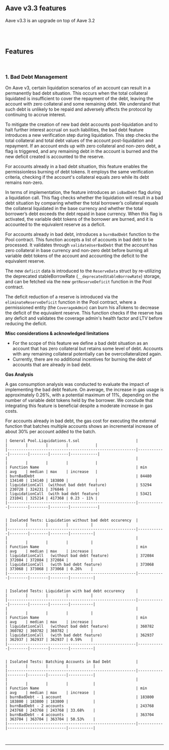 ## Aave v3.3 features

Aave v3.3 is an upgrade on top of Aave 3.2

<br>
<br>

## Features

<br>

### 1. Bad Debt Management

On Aave v3, certain liquidation scenarios of an account can result in a permanently bad debt situation. This occurs when the total collateral liquidated is insufficient to cover the repayment of the debt, leaving the account with zero collateral and some remaining debt. We understand that such debt is unlikely to be repaid and adversely affects the protocol by continuing to accrue interest.

To mitigate the creation of new bad debt accounts post-liquidation and to halt further interest accrual on such liabilities, the bad debt feature introduces a new verification step during liquidation. This step checks the total collateral and total debt values of the account post-liquidation and repayment. If an account ends up with zero collateral and non-zero debt, a flag is triggered, and any remaining debt in the account is burned and the new deficit created is accounted to the reserve.

For accounts already in a bad debt situation, this feature enables the permissionless burning of debt tokens. It employs the same verification criteria, checking if the account's collateral equals zero while its debt remains non-zero.

In terms of implementation, the feature introduces an `isBadDebt` flag during a liquidation call. This flag checks whether the liquidation will result in a bad debt situation by comparing whether the total borrower’s collateral equals the collateral liquidated in the base currency and whether the total borrower’s debt exceeds the debt repaid in base currency. When this flag is activated, the variable debt tokens of the borrower are burned, and it is accounted to the equivalent reserve as a deficit.

For accounts already in bad debt, introduces a `burnBadDebt` function to the Pool contract. This function accepts a list of accounts in bad debt to be processed. It validates through `validateUserBadDebt` that the account has zero collateral in base currency and non-zero debt before burning all variable debt tokens of the account and accounting the deficit to the equivalent reserve.

The new `deficit` data is introduced to the `ReserveData` struct by re-utilizing the deprecated stableBorrowRate (`__deprecatedStableBorrowRate`) storage, and can be fetched via the new `getReserveDeficit` function in the Pool contract.

The deficit reduction of a reserve is introduced via the `eliminateReserveDeficit` function in the Pool contract, where a permissioned entity (the `CoverageAdmin`) can burn his aTokens to decrease the deficit of the equivalent reserve. This function checks if the reserve has any deficit and validates the coverage admin's health factor and LTV before reducing the deficit.

**Misc considerations & acknowledged limitations**

- For the scope of this feature we define a bad debt situation as an account that has zero collateral but retains some level of debt. Accounts with any remaining collateral potentially can be overcollateralized again.
- Currently, there are no additional incentives for burning the debt of accounts that are already in bad debt.

**Gas Analysis**

A gas consumption analysis was conducted to evaluate the impact of implementing the bad debt feature. On average, the increase in gas usage is approximately 0.26%, with a potential maximum of 11%, depending on the number of variable debt tokens held by the borrower. We conclude that integrating this feature is beneficial despite a moderate increase in gas costs.

For accounts already in bad debt, the gas cost for executing the external function that batches multiple accounts shows an incremental increase of about 30% per account added to the batch.

```
| General Pool.Liquidations.t.sol                         |            |        |        |        |            |
|---------------------------------------------------------|------------|--------|--------|--------|------------|
|                                                         |            |        |        |        |            |
| Function Name                                           | min        | avg    | median | max    | increase   |
| burnBadDebt                                             | 84480      | 134140 | 134140 | 183800 |            |
| liquidationCall  (without bad debt feature)             | 53294      | 230728 | 324231 | 376846 |            |
| liquidationCall  (with bad debt feature)                | 53421      | 231041 | 325214 | 417368 | 0.23 - 11% |
|---------------------------------------------------------|------------|--------|--------|--------|------------|


| Isolated Tests: Liquidation without bad debt occurency  |            |        |        |        |          |
|---------------------------------------------------------|------------|--------|--------|--------|----------|
|                                                         |            |        |        |        |          |
| Function Name                                           | min        | avg    | median | max    | increase |
| liquidationCall   (without bad debt feature)            | 372084     | 372084 | 372084 | 372084 |          |
| liquidationCall   (with bad debt feature)               | 373068     | 373068 | 373068 | 373068 | 0.26%    |
|---------------------------------------------------------|------------|--------|--------|--------|----------|


| Isolated Tests: Liquidation with bad debt occurency     |            |        |        |        |          |
|---------------------------------------------------------|------------|--------|--------|--------|----------|
|                                                         |            |        |        |        |          |
| Function Name                                           | min        | avg    | median | max    | increase |
| liquidationCall   (without bad debt feature)            | 360782     | 360782 | 360782 | 360782 |          |
| liquidationCall   (with bad debt feature)               | 362937     | 362937 | 362937 | 362937 | 0.59%    |
|---------------------------------------------------------|------------|--------|--------|--------|----------|


| Isolated Tests: Batching Accounts in Bad Debt           |           |        |        |        |           |
|---------------------------------------------------------|-----------|--------|--------|--------|-----------|
|                                                         |           |        |        |        |           |
| Function Name                                           | min       | avg    | median | max    | increase  |
| burnBadDebt - 1 account                                 | 183800    | 183800 | 183800 | 183800 |           |
| burnBadDebt - 2 accounts                                | 243768    | 243768 | 243768 | 243768 | 33.68%    |
| burnBadDebt - 4 accounts                                | 363704    | 363704 | 363704 | 363704 | 50.53%    |
|---------------------------------------------------------|-----------|--------------------------|-----------|
```

<br>

---

<br>
